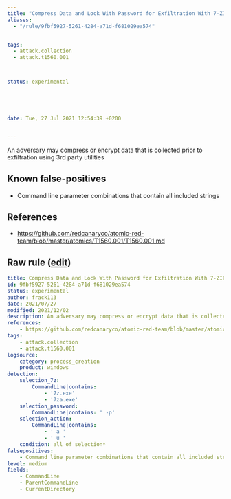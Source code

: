 ```yaml
---
title: "Compress Data and Lock With Password for Exfiltration With 7-ZIP"
aliases:
  - "/rule/9fbf5927-5261-4284-a71d-f681029ea574"


tags:
  - attack.collection
  - attack.t1560.001



status: experimental





date: Tue, 27 Jul 2021 12:54:39 +0200


---
```


An adversary may compress or encrypt data that is collected prior to exfiltration using 3rd party utilities

<!--more-->


## Known false-positives

* Command line parameter combinations that contain all included strings



## References

* https://github.com/redcanaryco/atomic-red-team/blob/master/atomics/T1560.001/T1560.001.md


## Raw rule ([edit](https://github.com/SigmaHQ/sigma/edit/master/rules/windows/process_creation/proc_creation_win_susp_7z.yml))
```yaml
title: Compress Data and Lock With Password for Exfiltration With 7-ZIP
id: 9fbf5927-5261-4284-a71d-f681029ea574
status: experimental
author: frack113
date: 2021/07/27
modified: 2021/12/02
description: An adversary may compress or encrypt data that is collected prior to exfiltration using 3rd party utilities
references:
    - https://github.com/redcanaryco/atomic-red-team/blob/master/atomics/T1560.001/T1560.001.md
tags:
    - attack.collection
    - attack.t1560.001
logsource:
    category: process_creation
    product: windows
detection:
    selection_7z:
        CommandLine|contains:
            - '7z.exe'
            - '7za.exe'
    selection_password:
        CommandLine|contains: ' -p'
    selection_action:
        CommandLine|contains:
            - ' a '
            - ' u '
    condition: all of selection*
falsepositives:
    - Command line parameter combinations that contain all included strings
level: medium
fields:
    - CommandLine
    - ParentCommandLine
    - CurrentDirectory

```
